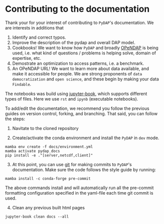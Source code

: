 # Contributing to the documentation

Thank your for your interest of contributing to `PyDAP`'s documentation. We are interests in additions that

1. Identify and correct typos.
2. Improve the description of the pydap and overall DAP model.
3. Cookbooks! We want to know how `PyDAP` and broadly [OPeNDAP](https://www.opendap.org/) is being used, i.e. what kind of questions / problems is helping solve, domain of expertise, etc.
4. Demostrate an optimization to access patterns, i.e. a benchmark.
5. An OPeNDAP URL! We want to learn more about data available, and make it accessible for people. We are strong proponents of `data democratization` and `open science`, and these begin by making your data `Findable`.


The notebooks was build using [jupyter-book](https://jupyterbook.org/en/stable/intro.html), which supports different types of files. Here we use `rst` and `ipynb` (executable notebooks).


To add/edit the documentation, we recommend you follow the previous guides on version control, forking, and branching. That said, you can follow the steps:

1. Navitate to the cloned repository

2. Create/activate the conda environment and install the `PyDAP` in `dev` mode.
```shell
mamba env create -f docs/environment.yml
mamba activate pydap_docs
pip install -e ."[server,netcdf,client]"
```

3. At this point, you can use [git](git.md) for making commits to `PyDAP`'s documentation. Make sure the code follows the style guide by running:

```shell
mamba install -c conda-forge pre-commit

```

The above commands install and will automatically run all the pre-commit formatting configuration specified in the yaml-file each time git commit is used.


4. Clean any previous built html pages
```shell
jupyter-book clean docs --all
```
